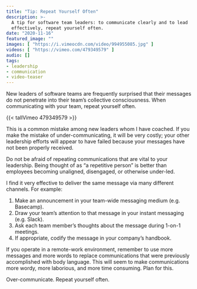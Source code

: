 ```yaml
---
title: "Tip: Repeat Yourself Often"
description: >-
  A tip for software team leaders: to communicate clearly and to lead
  effectively, repeat yourself often.
date: "2020-11-16"
featured_image: ""
images: [ "https://i.vimeocdn.com/video/994955085.jpg" ]
videos: [ "https://vimeo.com/479349579" ]
audio: []
tags:
- leadership
- communication
- video-teaser
---
```



New leaders of software teams are frequently surprised that their messages do
not penetrate into their team’s collective consciousness. When communicating
with your team, repeat yourself often.

<!--more-->


{{< tallVimeo 479349579 >}}

This is a common mistake among new leaders whom I have coached. If you make the
mistake of under-communicating, it will be very costly; your other leadership
efforts will appear to have failed because your messages have not been properly
received.

Do not be afraid of repeating communications that are vital to your leadership.
Being thought of as “a repetitive person” is better than employees becoming
unaligned, disengaged, or otherwise under-led.

I find it very effective to deliver the same message via many different
channels. For example:

1. Make an announcement in your team-wide messaging medium (e.g. Basecamp).
2. Draw your team’s attention to that message in your instant messaging (e.g.
   Slack).
3. Ask each team member’s thoughts about the message during 1-on-1 meetings.
4. If appropriate, codify the message in your company’s handbook.

If you operate in a remote-work environment, remember to use more messages and
more words to replace communications that were previously accomplished with
body language. This will seem to make communications more wordy, more
laborious, and more time consuming. Plan for this.

Over-communicate. Repeat yourself often.

